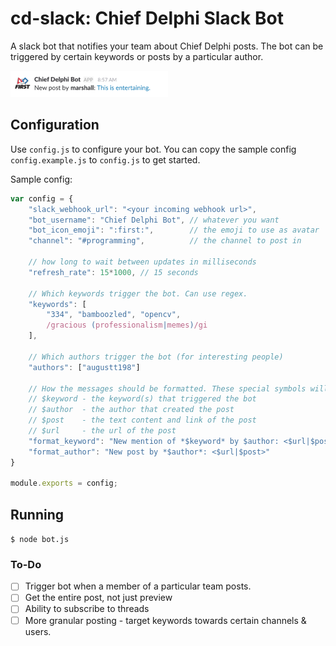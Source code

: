 # **cd-slack**: Chief Delphi Slack Bot

A slack bot that notifies your team about Chief Delphi posts. The bot can be triggered
by certain keywords or posts by a particular author.

<img width="50%" src="https://raw.githubusercontent.com/Team334/cd-slack/master/screenshots/image1.png">

## Configuration

Use `config.js` to configure your bot. You can copy the sample config
`config.example.js` to `config.js` to get started.

Sample config:

```js
var config = {
    "slack_webhook_url": "<your incoming webhook url>",
    "bot_username": "Chief Delphi Bot", // whatever you want
    "bot_icon_emoji": ":first:",        // the emoji to use as avatar
    "channel": "#programming",          // the channel to post in

    // how long to wait between updates in milliseconds
    "refresh_rate": 15*1000, // 15 seconds

    // Which keywords trigger the bot. Can use regex.
    "keywords": [
        "334", "bamboozled", "opencv",
        /gracious (professionalism|memes)/gi
    ],

    // Which authors trigger the bot (for interesting people)
    "authors": ["augustt198"]

    // How the messages should be formatted. These special symbols will be substituted:
    // $keyword - the keyword(s) that triggered the bot
    // $author  - the author that created the post
    // $post    - the text content and link of the post
    // $url     - the url of the post
    "format_keyword": "New mention of *$keyword* by $author: <$url|$post>",
    "format_author": "New post by *$author*: <$url|$post>"
}

module.exports = config;
```

## Running

`$ node bot.js`

### To-Do

- [ ] Trigger bot when a member of a particular team posts.
- [ ] Get the entire post, not just preview
- [ ] Ability to subscribe to threads
- [ ] More granular posting - target keywords towards certain channels & users.
